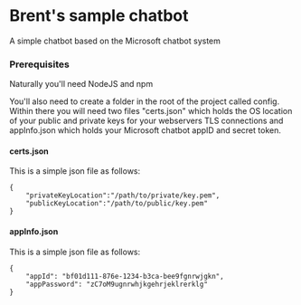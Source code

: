 # Brent's sample chatbot

A simple chatbot based on the Microsoft chatbot system

### Prerequisites

Naturally you'll need NodeJS and npm

You'll also need to create a folder in the root of the project called config. Within there you will need two files "certs.json" which holds the OS location of your public and private keys for your webservers TLS connections and appInfo.json which holds your Microsoft chatbot appID and secret token.

#### certs.json

This is a simple json file as follows:

```
{
    "privateKeyLocation":"/path/to/private/key.pem", 
    "publicKeyLocation":"/path/to/public/key.pem"
}
```

#### appInfo.json

This is a simple json file as follows:

```
{
    "appId": "bf01d111-876e-1234-b3ca-bee9fgnrwjgkn",
    "appPassword": "zC7oM9ugnrwhjkgehrjeklrerklg"
}
```
